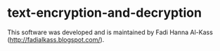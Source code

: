 text-encryption-and-decryption
==============================


This software was developed and is maintained by Fadi Hanna Al-Kass (http://fadialkass.blogspot.com/).

